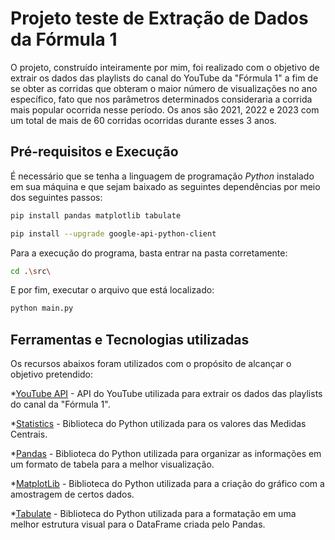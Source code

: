 # Projeto teste de Extração de Dados da Fórmula 1

O projeto, construído inteiramente por mim, foi realizado com o objetivo de extrair os dados das playlists do canal do YouTube da "Fórmula 1" a fim de se obter as corridas que obteram o maior número de visualizações no ano específico, fato que nos parâmetros determinados consideraria a corrida mais popular ocorrida nesse período. Os anos são 2021, 2022 e 2023 com um total de mais de 60 corridas ocorridas durante esses 3 anos. 

## Pré-requisitos e Execução

É necessário que se tenha a linguagem de programação *Python* instalado em sua máquina e que sejam baixado as seguintes dependências por meio dos seguintes passos:

```bash 
pip install pandas matplotlib tabulate
```

```bash 
pip install --upgrade google-api-python-client
```

Para a execução do programa, basta entrar na pasta corretamente:

```bash 
cd .\src\
```

E por fim, executar o arquivo que está localizado:

```bash 
python main.py
```

## Ferramentas e Tecnologias utilizadas

Os recursos abaixos foram utilizados com o propósito de alcançar o objetivo pretendido:

*[YouTube API](https://developers.google.com/youtube/v3?hl=pt-br) - API do YouTube utilizada para extrair os dados das playlists do canal da "Fórmula 1".

*[Statistics](https://docs.python.org/pt-br/dev/library/statistics.html) - Biblioteca do Python utilizada para os valores das Medidas Centrais.

*[Pandas](https://pandas.pydata.org/docs/) - Biblioteca do Python utilizada para organizar as informações em um formato de tabela para a melhor visualização.

*[MatplotLib](https://matplotlib.org/stable/index.html) - Biblioteca do Python utilizada para a criação do gráfico com a amostragem de certos dados.

*[Tabulate](https://pypi.org/project/tabulate/) - Biblioteca do Python utilizada para a formatação em uma melhor estrutura visual para o DataFrame criada pelo Pandas.

